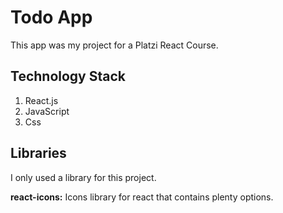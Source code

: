 # Todo App
This app was my project for a Platzi React Course.

## Technology Stack

1. React.js
2. JavaScript
3. Css

## Libraries

I only used a library for this project.

**react-icons:**
Icons library for react that contains plenty options.


